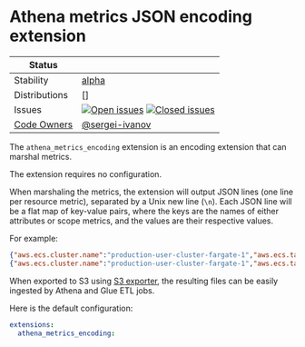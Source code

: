 # Athena metrics JSON encoding extension

<!-- status autogenerated section -->
| Status        |           |
| ------------- |-----------|
| Stability     | [alpha]  |
| Distributions | [] |
| Issues        | [![Open issues](https://img.shields.io/github/issues-search/open-telemetry/opentelemetry-collector-contrib?query=is%3Aissue%20is%3Aopen%20label%3Aextension%2Fathenametricsencoding%20&label=open&color=orange&logo=opentelemetry)](https://github.com/open-telemetry/opentelemetry-collector-contrib/issues?q=is%3Aopen+is%3Aissue+label%3Aextension%2Fathenametricsencoding) [![Closed issues](https://img.shields.io/github/issues-search/open-telemetry/opentelemetry-collector-contrib?query=is%3Aissue%20is%3Aclosed%20label%3Aextension%2Fathenametricsencoding%20&label=closed&color=blue&logo=opentelemetry)](https://github.com/open-telemetry/opentelemetry-collector-contrib/issues?q=is%3Aclosed+is%3Aissue+label%3Aextension%2Fathenametricsencoding) |
| [Code Owners](https://github.com/open-telemetry/opentelemetry-collector-contrib/blob/main/CONTRIBUTING.md#becoming-a-code-owner)    | [@sergei-ivanov](https://www.github.com/sergei-ivanov) |

[alpha]: https://github.com/open-telemetry/opentelemetry-collector/blob/main/docs/component-stability.md#alpha
<!-- end autogenerated section -->

The `athena_metrics_encoding` extension is an encoding extension that can marshal metrics.

The extension requires no configuration.

When marshaling the metrics, the extension will output JSON lines (one line per resource metric),
separated by a Unix new line (`\n`). Each JSON line will be a flat map of key-value pairs,
where the keys are the names of either attributes or scope metrics, and the values are
their respective values.

For example:
```json lines
{"aws.ecs.cluster.name":"production-user-cluster-fargate-1","aws.ecs.task.id":"4b8146f69b564bebadf89b47b904325b","ecs.task.cpu.utilized":9.833394491064633,"ecs.task.memory.utilized":22,"timestamp":1734959017836}
{"aws.ecs.cluster.name":"production-user-cluster-fargate-1","aws.ecs.task.id":"fa83a50c8a2b29b15492f1667e194b74","ecs.task.cpu.utilized":207.4615648942136,"ecs.task.memory.utilized":87,"timestamp":1734959017836}
```

When exported to S3 using [S3 exporter][1], the resulting files can be easily ingested by Athena and Glue ETL jobs.

Here is the default configuration:
```yaml
extensions:
  athena_metrics_encoding:
```

[1]: https://github.com/open-telemetry/opentelemetry-collector-contrib/tree/main/exporter/awss3exporter
